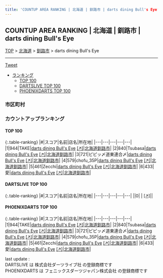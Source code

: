 ```yaml
---
title: 'COUNTUP AREA RANKING | 北海道 | 釧路市 | darts dining Bull's Eye'
---
```

## COUNTUP AREA RANKING | 北海道 | 釧路市 | darts dining Bull's Eye

[TOP](/darts/rank/) > [北海道](/darts/rank/北海道/) > [釧路市](/darts/rank/北海道/釧路市/) > darts dining Bull's Eye

___

<a href="https://twitter.com/share?ref_src=twsrc%5Etfw" data-text="COUNTUP AREA RANKING | 北海道釧路市darts dining Bull's Eye" class="twitter-share-button" data-hashtags="DARTSLIVE,PHOENIXDARTS,darts,ダーツ" data-show-count="false">Tweet</a>

* [ランキング](#カウントアップランキング)
    * [TOP 100](#top-100)
    * [DARTSLIVE TOP 100](#dartslive-top-100)
    * [PHOENIXDARTS TOP 100](#phoenixdarts-top-100)

### 市区町村

<ul>

</ul>

### カウントアップランキング

#### TOP 100



{:.table-ranking}
|#|スコア|名前|店名|所在地|
|---|---|---|---|---|
|1|944|<span class="rank-name-pd">TAKE</span>|<a href="/darts/rank/shops/94422.html">darts dining Bull's Eye</a> <a href="https://vs.phoenixdarts.com/jp/shop/shopDetailInfo/s_94422?s_seq=94422">[↗]</a>|<a href="/darts/rank/北海道/釧路市">北海道釧路市</a>|
|2|840|<span class="rank-name-pd">Tsubasa</span>|<a href="/darts/rank/shops/94422.html">darts dining Bull's Eye</a> <a href="https://vs.phoenixdarts.com/jp/shop/shopDetailInfo/s_94422?s_seq=94422">[↗]</a>|<a href="/darts/rank/北海道/釧路市">北海道釧路市</a>|
|3|721|<span class="rank-name-pd">ピピッ〆道東連合〆</span>|<a href="/darts/rank/shops/94422.html">darts dining Bull's Eye</a> <a href="https://vs.phoenixdarts.com/jp/shop/shopDetailInfo/s_94422?s_seq=94422">[↗]</a>|<a href="/darts/rank/北海道/釧路市">北海道釧路市</a>|
|4|579|<span class="rank-name-pd">chofu_35P</span>|<a href="/darts/rank/shops/94422.html">darts dining Bull's Eye</a> <a href="https://vs.phoenixdarts.com/jp/shop/shopDetailInfo/s_94422?s_seq=94422">[↗]</a>|<a href="/darts/rank/北海道/釧路市">北海道釧路市</a>|
|5|461|<span class="rank-name-pd">Zecchi</span>|<a href="/darts/rank/shops/94422.html">darts dining Bull's Eye</a> <a href="https://vs.phoenixdarts.com/jp/shop/shopDetailInfo/s_94422?s_seq=94422">[↗]</a>|<a href="/darts/rank/北海道/釧路市">北海道釧路市</a>|
|6|433|<span class="rank-name-pd">愛</span>|<a href="/darts/rank/shops/94422.html">darts dining Bull's Eye</a> <a href="https://vs.phoenixdarts.com/jp/shop/shopDetailInfo/s_94422?s_seq=94422">[↗]</a>|<a href="/darts/rank/北海道/釧路市">北海道釧路市</a>|


#### DARTSLIVE TOP 100



{:.table-ranking}
|#|スコア|名前|店名|所在地|
|---|---|---|---|---|
||0|<span class="rank-name-dl"> </span>|<a href="/darts/rank/shops/.html"></a> <a href="">[↗]</a>|<a href="/darts/rank//"></a>|


#### PHOENIXDARTS TOP 100



{:.table-ranking}
|#|スコア|名前|店名|所在地|
|---|---|---|---|---|
|1|944|<span class="rank-name-pd">TAKE</span>|<a href="/darts/rank/shops/94422.html">darts dining Bull's Eye</a> <a href="https://vs.phoenixdarts.com/jp/shop/shopDetailInfo/s_94422?s_seq=94422">[↗]</a>|<a href="/darts/rank/北海道/釧路市">北海道釧路市</a>|
|2|840|<span class="rank-name-pd">Tsubasa</span>|<a href="/darts/rank/shops/94422.html">darts dining Bull's Eye</a> <a href="https://vs.phoenixdarts.com/jp/shop/shopDetailInfo/s_94422?s_seq=94422">[↗]</a>|<a href="/darts/rank/北海道/釧路市">北海道釧路市</a>|
|3|721|<span class="rank-name-pd">ピピッ〆道東連合〆</span>|<a href="/darts/rank/shops/94422.html">darts dining Bull's Eye</a> <a href="https://vs.phoenixdarts.com/jp/shop/shopDetailInfo/s_94422?s_seq=94422">[↗]</a>|<a href="/darts/rank/北海道/釧路市">北海道釧路市</a>|
|4|579|<span class="rank-name-pd">chofu_35P</span>|<a href="/darts/rank/shops/94422.html">darts dining Bull's Eye</a> <a href="https://vs.phoenixdarts.com/jp/shop/shopDetailInfo/s_94422?s_seq=94422">[↗]</a>|<a href="/darts/rank/北海道/釧路市">北海道釧路市</a>|
|5|461|<span class="rank-name-pd">Zecchi</span>|<a href="/darts/rank/shops/94422.html">darts dining Bull's Eye</a> <a href="https://vs.phoenixdarts.com/jp/shop/shopDetailInfo/s_94422?s_seq=94422">[↗]</a>|<a href="/darts/rank/北海道/釧路市">北海道釧路市</a>|
|6|433|<span class="rank-name-pd">愛</span>|<a href="/darts/rank/shops/94422.html">darts dining Bull's Eye</a> <a href="https://vs.phoenixdarts.com/jp/shop/shopDetailInfo/s_94422?s_seq=94422">[↗]</a>|<a href="/darts/rank/北海道/釧路市">北海道釧路市</a>|


<div class="footer border-top border-gray-light mt-5 pt-3 text-right text-gray">
    last update : <span style="font-weight: italic" id="foot_last_modified"></span><br />
    DARTSLIVE は 株式会社ダーツライブ社 の登録商標です<br />
    PHOENIXDARTS は フェニックスダーツジャパン株式会社 の登録商標です<br />
</div>

<script src="https://cdnjs.cloudflare.com/ajax/libs/jquery.tablesorter/2.31.3/js/jquery.tablesorter.min.js" integrity="sha512-qzgd5cYSZcosqpzpn7zF2ZId8f/8CHmFKZ8j7mU4OUXTNRd5g+ZHBPsgKEwoqxCtdQvExE5LprwwPAgoicguNg==" crossorigin="anonymous" referrerpolicy="no-referrer"></script>
<link rel="stylesheet" href="https://cdnjs.cloudflare.com/ajax/libs/jquery.tablesorter/2.31.3/css/theme.default.min.css" integrity="sha512-wghhOJkjQX0Lh3NSWvNKeZ0ZpNn+SPVXX1Qyc9OCaogADktxrBiBdKGDoqVUOyhStvMBmJQ8ZdMHiR3wuEq8+w==" crossorigin="anonymous" referrerpolicy="no-referrer" />
<script>
$(function() {
    $(".table-ranking").tablesorter({sortList:[[0, 0]]});
    $("#foot_last_modified").text(formatDate(new Date(document.lastModified), 'yyyy-MM-dd HH:mm:ss'));
});
</script>

<script async src="https://platform.twitter.com/widgets.js" charset="utf-8"></script>
